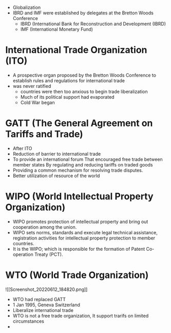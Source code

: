 - Globalization
- IBRD and IMF were established by delegates at the Bretton Woods Conference
	- IBRD (International Bank for Reconstruction and Development (IBRD) 
	- IMF (International Monetary Fund)
# International Trade Organization (ITO)
- A prospective organ proposed by the Bretton Woods Conference to establish rules and regulations for international trade
- was never ratified
	- countries were then too anxious to begin trade liberalization
	- Much of its political support had evaporated
	- Cold War began
# GATT (The General Agreement on Tariffs and Trade)
- After ITO
- Reduction of barrier to international trade
- To provide an international forum That encouraged free trade between member states By regulating and reducing tariffs on traded goods
- Providing a common mechanism for resolving trade disputes.
- Better utilization of resource of the world

# WIPO (World Intellectual Property Organization)
- WIPO promotes protection of intellectual property and bring out cooperation among the union.
- WIPO sets norms, standards and execute legal technical assistance, registration activities for intellectual property protection to member countries.
- It is the WIPO; which is responsible for the formation of Patent Co-operation Treaty (PCT).
# WTO (World Trade Organization)
![[Screenshot_20220612_184820.png]]
- WTO had replaced GATT
- 1 Jan 1995, Geneva Switzerland
- Liberalize international trade
- WTO is not a free trade organization, It support trarifs on limited circumstances
- 


